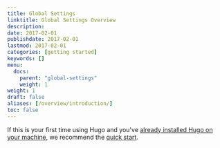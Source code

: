 ```yaml
---
title: Global Settings
linktitle: Global Settings Overview
description:
date: 2017-02-01
publishdate: 2017-02-01
lastmod: 2017-02-01
categories: [getting started]
keywords: []
menu:
  docs:
    parent: "global-settings"
    weight: 1
weight: 1
draft: false
aliases: [/overview/introduction/]
toc: false
---
```


If this is your first time using Hugo and you've [already installed Hugo on your machine][installed], we recommend the [quick start][].

[installed]: /getting-started/installing/
[quick start]: /getting-started/quick-start/
